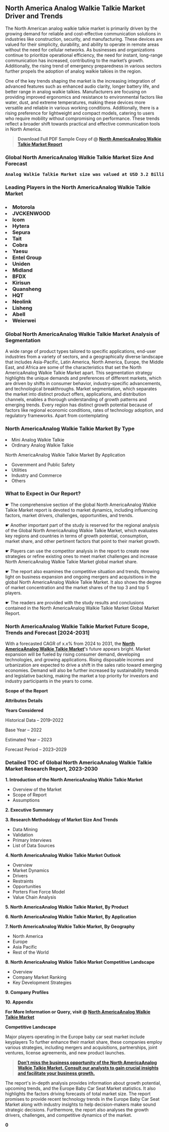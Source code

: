 <p><h2>North America Analog Walkie Talkie Market Driver and Trends</h2><p>The North American analog walkie talkie market is primarily driven by the growing demand for reliable and cost-effective communication solutions in industries like construction, security, and manufacturing. These devices are valued for their simplicity, durability, and ability to operate in remote areas without the need for cellular networks. As businesses and organizations continue to prioritize operational efficiency, the need for instant, long-range communication has increased, contributing to the market’s growth. Additionally, the rising trend of emergency preparedness in various sectors further propels the adoption of analog walkie talkies in the region.</p><p>One of the key trends shaping the market is the increasing integration of advanced features such as enhanced audio clarity, longer battery life, and better range in analog walkie talkies. Manufacturers are focusing on providing improved ergonomics and resistance to environmental factors like water, dust, and extreme temperatures, making these devices more versatile and reliable in various working conditions. Additionally, there is a rising preference for lightweight and compact models, catering to users who require mobility without compromising on performance. These trends reflect a broader shift towards practical and effective communication tools in North America.</p></p><blockquote id="" class=""><strong>Download Full PDF Sample Copy of @&nbsp;<a href="https://www.verifiedmarketreports.com/download-sample/?rid=842062&utm_source=GitHub-Jan&utm_medium=260" target="_blank">North AmericaAnalog Walkie Talkie Market Report</a>&nbsp;&nbsp;</strong></blockquote><h3 id="" class=""><strong>Global&nbsp;North AmericaAnalog Walkie Talkie Market Size And Forecast</strong></h3><pre class="reader-text-block__code-block"><strong>Analog Walkie Talkie Market size was valued at USD 3.2 Billion in 2022 and is projected to reach USD 5.1 Billion by 2030, growing at a CAGR of 7.5% from 2024 to 2030.</strong></pre><h3 id="" class="">Leading Players in the&nbsp;North AmericaAnalog Walkie Talkie Market</h3><h3 class=""></Li><Li>Motorola</Li><Li> JVCKENWOOD</Li><Li> Icom</Li><Li> Hytera</Li><Li> Sepura</Li><Li> Tait</Li><Li> Cobra</Li><Li> Yaesu</Li><Li> Entel Group</Li><Li> Uniden</Li><Li> Midland</Li><Li> BFDX</Li><Li> Kirisun</Li><Li> Quansheng</Li><Li> HQT</Li><Li> Neolink</Li><Li> Lisheng</Li><Li> Abell</Li><Li> Weierwei</h3><h3 id="" class="">Global&nbsp;North AmericaAnalog Walkie Talkie Market Analysis of Segmentation</h3><p id="" class="">A wide range of product types tailored to specific applications, end-user industries from a variety of sectors, and a geographically diverse landscape that includes Asia-Pacific, Latin America, North America, Europe, the Middle East, and Africa are some of the characteristics that set the North AmericaAnalog Walkie Talkie Market apart. This segmentation strategy highlights the unique demands and preferences of different markets, which are driven by shifts in consumer behavior, industry-specific advancements, and technological breakthroughs. Market segmentation, which separates the market into distinct product offers, applications, and distribution channels, enables a thorough understanding of growth patterns and emerging trends. Every region has distinct growth potential because of factors like regional economic conditions, rates of technology adoption, and regulatory frameworks. Apart from contemplating</p><h3 id="" class="">North AmericaAnalog Walkie Talkie Market&nbsp;By Type</h3><p></Li><Li>Mini Analog Walkie Talkie</Li><Li> Ordinary Analog Walkie Talkie</p><div class="" data-test-id=""><p>North AmericaAnalog Walkie Talkie Market&nbsp;By Application</p></div><p class=""></Li><Li>Government and Public Safety</Li><Li> Utilities</Li><Li> Industry and Commerce</Li><Li> Others</p><div class="" data-test-id=""><h3><span class="">What to Expect in Our Report?</span></h3></div><div class="" data-test-id=""><p><span class="">☛ The comprehensive section of the global North AmericaAnalog Walkie Talkie Market report is devoted to market dynamics, including influencing factors, market drivers, challenges, opportunities, and trends.</span></p></div><div class="" data-test-id=""><p><span class="">☛ Another important part of the study is reserved for the regional analysis of the Global North AmericaAnalog Walkie Talkie Market, which evaluates key regions and countries in terms of growth potential, consumption, market share, and other pertinent factors that point to their market growth.</span></p></div><div class="" data-test-id=""><p><span class="">☛ Players can use the competitor analysis in the report to create new strategies or refine existing ones to meet market challenges and increase North AmericaAnalog Walkie Talkie Market global market share.</span></p></div><div class="" data-test-id=""><p><span class="">☛ The report also examines the competitive situation and trends, throwing light on business expansion and ongoing mergers and acquisitions in the global North AmericaAnalog Walkie Talkie Market. It also shows the degree of market concentration and the market shares of the top 3 and top 5 players.</span></p></div><div class="" data-test-id=""><p><span class="">☛ The readers are provided with the study results and conclusions contained in the North AmericaAnalog Walkie Talkie Market Global Market Report.</span></p></div><div class="" data-test-id=""><h3><span class="">North AmericaAnalog Walkie Talkie Market Future Scope, Trends and Forecast [2024-2031]</span></h3></div><div class="" data-test-id=""><p><span class="">With a forecasted CAGR of x.x% from 2024 to 2031, the <strong><a href="https://www.verifiedmarketreports.com/download-sample/?rid=842062&utm_source=GitHub-Jan&utm_medium=260" target="_blank">North AmericaAnalog Walkie Talkie Market</a>'</strong>s future appears bright. Market expansion will be fueled by rising consumer demand, developing technologies, and growing applications. Rising disposable incomes and urbanization are expected to drive a shift in the sales ratio toward emerging economies. Demand will also be further increased by sustainability trends and legislative backing, making the market a top priority for investors and industry participants in the years to come.</span></p><p id="ember66" class="ember-view reader-text-block__paragraph"><strong>Scope of the Report</strong></p><p id="ember67" class="ember-view reader-text-block__paragraph"><strong>Attributes Details</strong></p><p id="ember68" class="ember-view reader-text-block__paragraph"><strong>Years Considered</strong></p><p id="ember69" class="ember-view reader-text-block__paragraph">Historical Data &ndash; 2019&ndash;2022</p><p id="ember70" class="ember-view reader-text-block__paragraph">Base Year &ndash; 2022</p><p id="ember71" class="ember-view reader-text-block__paragraph">Estimated Year &ndash; 2023</p><p id="ember72" class="ember-view reader-text-block__paragraph">Forecast Period &ndash; 2023&ndash;2029</p></div><h3 id="" class="">Detailed TOC of Global North AmericaAnalog Walkie Talkie Market Research Report, 2023-2030</h3><p id="" class=""><strong>1. Introduction of the North AmericaAnalog Walkie Talkie Market</strong></p><ul><li>Overview of the Market</li><li>Scope of Report</li><li>Assumptions</li></ul><p id="" class=""><strong>2. Executive Summary</strong></p><p id="" class=""><strong>3. Research Methodology of Market Size And Trends</strong></p><ul><li>Data Mining</li><li>Validation</li><li>Primary Interviews</li><li>List of Data Sources</li></ul><p id="" class=""><strong>4. North AmericaAnalog Walkie Talkie Market Outlook</strong></p><ul><li>Overview</li><li>Market Dynamics</li><li>Drivers</li><li>Restraints</li><li>Opportunities</li><li>Porters Five Force Model</li><li>Value Chain Analysis</li></ul><p id="" class=""><strong>5. North AmericaAnalog Walkie Talkie Market, By Product</strong></p><p id="" class=""><strong>6. North AmericaAnalog Walkie Talkie Market, By Application</strong></p><p id="" class=""><strong>7. North AmericaAnalog Walkie Talkie Market, By Geography</strong></p><ul><li>North America</li><li>Europe</li><li>Asia Pacific</li><li>Rest of the World</li></ul><p id="" class=""><strong>8. North AmericaAnalog Walkie Talkie Market Competitive Landscape</strong></p><ul><li>Overview</li><li>Company Market Ranking</li><li>Key Development Strategies</li></ul><p id="" class=""><strong>9. Company Profiles</strong></p><p id="" class=""><strong>10. Appendix</strong></p><p><strong>For More Information or Query, visit&nbsp;@ <a href="https://www.verifiedmarketreports.com/product/analog-walkie-talkie-market/" target="_blank">North AmericaAnalog Walkie Talkie Market</a></strong></p><p id="ember61" class="ember-view reader-text-block__paragraph"><strong>Competitive Landscape</strong></p><p id="ember62" class="ember-view reader-text-block__paragraph">Major players operating in the Europe baby car seat market include keyplayers To further enhance their market share, these companies employ various strategies, including mergers and acquisitions, partnerships, joint ventures, license agreements, and new product launches.</p><blockquote id="ember63" class="ember-view reader-text-block__blockquote"><strong><a href="https://www.verifiedmarketreports.com/download-sample/?rid=842062&utm_source=GitHub-Jan&utm_medium=260" target="_blank">Don&rsquo;t miss the business opportunity of the North AmericaAnalog Walkie Talkie Market. Consult our analysts to gain crucial insights and facilitate your business growth.</a></strong></blockquote><p id="ember64" class="ember-view reader-text-block__paragraph">The report's in-depth analysis provides information about growth potential, upcoming trends, and the Europe Baby Car Seat Market statistics. It also highlights the factors driving forecasts of total market size. The report promises to provide recent technology trends in the Europe Baby Car Seat Market along with industry insights to help decision-makers make sound strategic decisions. Furthermore, the report also analyses the growth drivers, challenges, and competitive dynamics of the market.</p><p class="ember-view reader-text-block__paragraph"><strong>0</strong></p>
